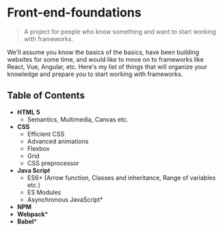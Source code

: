 # Front-end-foundations
> A project for people who know something and want to start working with frameworks.

We'll assume you know the basics of the basics, have been building websites for some time, and would like to move on to frameworks like React, Vue, Angular, etc. Here's my list of things that will organize your knowledge and prepare you to start working with frameworks.

## Table of Contents

- **HTML 5**
  - Semantics, Multimedia, Canvas etc.
- **CSS**
  - Efficient CSS
  - Advanced animations
  - Flexbox
  - Grid
  - CSS preprocessor
- **Java Script**
  - ES6+ (Arrow function, Classes and inheritance, Range of variables etc.)
  - ES Modules
  - Asynchronous JavaScript*
 - **NPM**
 - **Webpack***
 - **Babel***
